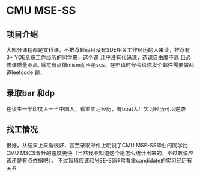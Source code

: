 # CMU MSE-SS


## 项目介绍

大部分课程都是文科课，不推荐转码且没有SDE相关工作经历的人来读，推荐有3+ YOE全职工作经历的同学来，这个课
几乎没有代码课，选课自由度不高
且必修课质量不高, 感觉有点像mism而不是scs。在申请时候会给你发个邮件需要做两道leetcode 题，

## 录取bar 和dp
在读生一半印度人一半中国人，看重实习经历，有bbat大厂实习经历可以逆袭


## 找工情况
很好，从结果上来看很好，甚至录取邮件上明说了CMU MSE-SS毕业的同学比CMU MSCS晋升的速度更快（当然我不知道这个是怎么统计出来的，不过敢说应该还是有点依据吧），
不过盲猜应该和MSE-SS非常看重candidate的实习经历有关系

